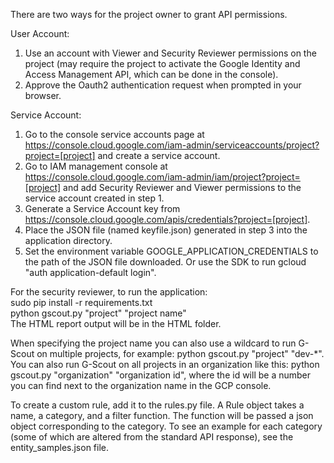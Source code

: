 There are two ways for the project owner to grant API permissions.

User Account:
1. Use an account with Viewer and Security Reviewer permissions on the project (may require the project to activate the Google Identity and Access Management API, which can be done in the console).
2. Approve the Oauth2 authentication request when prompted in your browser.

Service Account:
1. Go to the console service accounts page at https://console.cloud.google.com/iam-admin/serviceaccounts/project?project=[project] and create a service account.
2. Go to IAM management console at https://console.cloud.google.com/iam-admin/iam/project?project=[project]
and add Security Reviewer and Viewer permissions to the service account created in step 1.
3. Generate a Service Account key from https://console.cloud.google.com/apis/credentials?project=[project].
4. Place the JSON file (named keyfile.json) generated in step 3 into the application directory.
5. Set the environment variable GOOGLE_APPLICATION_CREDENTIALS to the path of the JSON file downloaded. Or use the SDK to run gcloud "auth application-default login".

For the security reviewer, to run the application:<br>
sudo pip install -r requirements.txt <br>
python gscout.py "project" "project name" <br> 
The HTML report output will be in the HTML folder. <br>

When specifying the project name you can also use a wildcard to run G-Scout on multiple projects, for example: python gscout.py "project" "dev-*". You can also run G-Scout on all projects in an organization like this: python gscout.py "organization" "organization id", where the id will be a number you can find next to the organization name in the GCP console. 

To create a custom rule, add it to the rules.py file. A Rule object takes a name, a category, and a filter function. The function will be passed a json object corresponding to the category. To see an example for each category (some of which are altered from the standard API response), see the entity_samples.json file.
